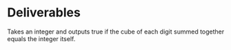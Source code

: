# Deliverables

Takes an integer and outputs true if the cube of each digit summed together equals the integer itself.
